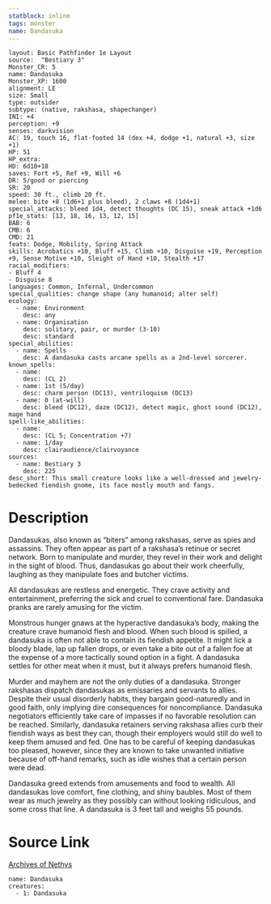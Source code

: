 ```yaml
---
statblock: inline
tags: monster
name: Dandasuka
---
```

```statblock
layout: Basic Pathfinder 1e Layout
source:  "Bestiary 3"
Monster_CR: 5
name: Dandasuka
Monster_XP: 1600
alignment: LE
size: Small
type: outsider
subtype: (native, rakshasa, shapechanger)
INI: +4
perception: +9
senses: darkvision
AC: 19, touch 16, flat-footed 14 (dex +4, dodge +1, natural +3, size +1)
HP: 51
HP_extra: 
HD: 6d10+18
saves: Fort +5, Ref +9, Will +6
DR: 5/good or piercing
SR: 20
speed: 30 ft., climb 20 ft.
melee: bite +8 (1d6+1 plus bleed), 2 claws +8 (1d4+1)
special_attacks: bleed 1d4, detect thoughts (DC 15), sneak attack +1d6
pf1e_stats: [13, 18, 16, 13, 12, 15]
BAB: 6
CMB: 6
CMD: 21
feats: Dodge, Mobility, Spring Attack
skills: Acrobatics +10, Bluff +15, Climb +10, Disguise +19, Perception +9, Sense Motive +10, Sleight of Hand +10, Stealth +17
racial_modifiers:
- Bluff 4
- Disguise 8
languages: Common, Infernal, Undercommon
special_qualities: change shape (any humanoid; alter self)
ecology:
  - name: Environment
    desc: any
  - name: Organisation
    desc: solitary, pair, or murder (3-10)
    desc: standard
special_abilities:
  - name: Spells
    desc: A dandasuka casts arcane spells as a 2nd-level sorcerer.
known_spells:
  - name:
    desc: (CL 2)
  - name: 1st (5/day)
    desc: charm person (DC13), ventriloquism (DC13)
  - name: 0 (at-will)
    desc: bleed (DC12), daze (DC12), detect magic, ghost sound (DC12), mage hand
spell-like_abilities:
  - name:
    desc: (CL 5; Concentration +7)
  - name: 1/day
    desc: clairaudience/clairvoyance
sources:
  - name: Bestiary 3
    desc: 225
desc_short: This small creature looks like a well-dressed and jewelry-bedecked fiendish gnome, its face mostly mouth and fangs.
```
# Description
Dandasukas, also known as “biters” among rakshasas, serve as spies and assassins. They often appear as part of a rakshasa’s retinue or secret network. Born to manipulate and murder, they revel in their work and delight in the sight of blood. Thus, dandasukas go about their work cheerfully, laughing as they manipulate foes and butcher victims.

All dandasukas are restless and energetic. They crave activity and entertainment, preferring the sick and cruel to conventional fare. Dandasuka pranks are rarely amusing for the victim.

Monstrous hunger gnaws at the hyperactive dandasuka’s body, making the creature crave humanoid flesh and blood. When such blood is spilled, a dandasuka is often not able to contain its fiendish appetite. It might lick a bloody blade, lap up fallen drops, or even take a bite out of a fallen foe at the expense of a more tactically sound option in a fight. A dandasuka settles for other meat when it must, but it always prefers humanoid flesh.

Murder and mayhem are not the only duties of a dandasuka. Stronger rakshasas dispatch dandasukas as emissaries and servants to allies. Despite their usual disorderly habits, they bargain good-naturedly and in good faith, only implying dire consequences for noncompliance. Dandasuka negotiators efficiently take care of impasses if no favorable resolution can be reached. Similarly, dandasuka retainers serving rakshasa allies curb their fiendish ways as best they can, though their employers would still do well to keep them amused and fed. One has to be careful of keeping dandasukas too pleased, however, since they are known to take unwanted initiative because of off-hand remarks, such as idle wishes that a certain person were dead.

Dandasuka greed extends from amusements and food to wealth. All dandasukas love comfort, fine clothing, and shiny baubles. Most of them wear as much jewelry as they possibly can without looking ridiculous, and some cross that line. A dandasuka is 3 feet tall and weighs 55 pounds.
# Source Link
[Archives of Nethys](https://aonprd.com/MonsterDisplay.aspx?ItemName=Dandasuka)
```encounter-table
name: Dandasuka
creatures:
  - 1: Dandasuka
```
